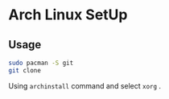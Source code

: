 # Arch Linux SetUp

## Usage

```sh
sudo pacman -S git
git clone
```

Using `archinstall` command and select `xorg` .
